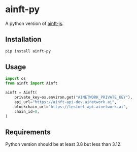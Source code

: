 # ainft-py

A python version of [ainft-js](https://github.com/ainft-team/ainft-js).

## Installation

```bash
pip install ainft-py
```

## Usage
```python
import os
from ainft import Ainft

ainft = Ainft(
    private_key=os.environ.get("AINETWORK_PRIVATE_KEY"),
    api_url="https://ainft-api-dev.ainetwork.ai",
    blockchain_url="https://testnet-api.ainetwork.ai",
    chain_id=0,
)
```

## Requirements
Python version should be at least 3.8 but less than 3.12.

